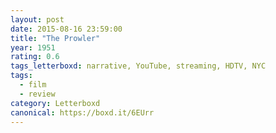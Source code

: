 ```yaml
---
layout: post 
date: 2015-08-16 23:59:00
title: "The Prowler"
year: 1951
rating: 0.6
tags_letterboxd: narrative, YouTube, streaming, HDTV, NYC
tags:
  - film
  - review
category: Letterboxd
canonical: https://boxd.it/6EUrr
---
```

